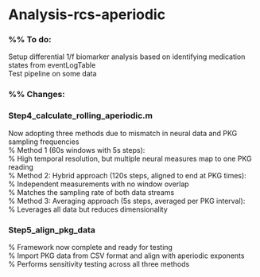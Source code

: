 # Analysis-rcs-aperiodic  

### %% To do:  
Setup differential 1/f biomarker analysis based on identifying medication states from eventLogTable  
Test pipeline on some data  

### %% Changes:  
### Step4_calculate_rolling_aperiodic.m  
Now adopting three methods due to mismatch in neural data and PKG sampling frequencies  
% Method 1 (60s windows with 5s steps):  
% High temporal resolution, but multiple neural measures map to one PKG reading  
% Method 2: Hybrid approach (120s steps, aligned to end at PKG times):  
% Independent measurements with no window overlap  
% Matches the sampling rate of both data streams  
% Method 3: Averaging approach (5s steps, averaged per PKG interval):  
% Leverages all data but reduces dimensionality  
  
### Step5_align_pkg_data  
% Framework now complete and ready for testing  
% Import PKG data from CSV format and align with aperiodic exponents  
% Performs sensitivity testing across all three methods  
